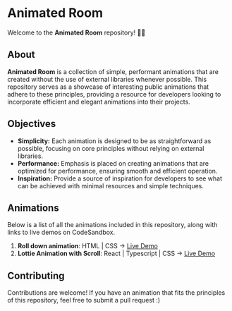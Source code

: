# Animated Room

Welcome to the **Animated Room** repository! 🎨✨

## About

**Animated Room** is a collection of simple, performant animations that are created without the use of external libraries whenever possible. This repository serves as a showcase of interesting public animations that adhere to these principles, providing a resource for developers looking to incorporate efficient and elegant animations into their projects.

## Objectives

- **Simplicity:** Each animation is designed to be as straightforward as possible, focusing on core principles without relying on external libraries.
- **Performance:** Emphasis is placed on creating animations that are optimized for performance, ensuring smooth and efficient operation.
- **Inspiration:** Provide a source of inspiration for developers to see what can be achieved with minimal resources and simple techniques.

## Animations

Below is a list of all the animations included in this repository, along with links to live demos on CodeSandbox.

1. **Roll down animation**: HTML | CSS -> [Live Demo](https://codesandbox.io/p/sandbox/rolldown-animation-ghrkwy?layout=%257B%2522sidebarPanel%2522%253A%2522EXPLORER%2522%252C%2522rootPanelGroup%2522%253A%257B%2522direction%2522%253A%2522horizontal%2522%252C%2522contentType%2522%253A%2522UNKNOWN%2522%252C%2522type%2522%253A%2522PANEL_GROUP%2522%252C%2522id%2522%253A%2522ROOT_LAYOUT%2522%252C%2522panels%2522%253A%255B%257B%2522type%2522%253A%2522PANEL_GROUP%2522%252C%2522contentType%2522%253A%2522UNKNOWN%2522%252C%2522direction%2522%253A%2522vertical%2522%252C%2522id%2522%253A%2522clykh20yx00063b6sd08p0i7x%2522%252C%2522sizes%2522%253A%255B100%252C0%255D%252C%2522panels%2522%253A%255B%257B%2522type%2522%253A%2522PANEL_GROUP%2522%252C%2522contentType%2522%253A%2522EDITOR%2522%252C%2522direction%2522%253A%2522horizontal%2522%252C%2522id%2522%253A%2522EDITOR%2522%252C%2522panels%2522%253A%255B%257B%2522type%2522%253A%2522PANEL%2522%252C%2522contentType%2522%253A%2522EDITOR%2522%252C%2522id%2522%253A%2522clykh20yx00023b6sblc1wr8v%2522%257D%255D%257D%252C%257B%2522type%2522%253A%2522PANEL_GROUP%2522%252C%2522contentType%2522%253A%2522SHELLS%2522%252C%2522direction%2522%253A%2522horizontal%2522%252C%2522id%2522%253A%2522SHELLS%2522%252C%2522panels%2522%253A%255B%257B%2522type%2522%253A%2522PANEL%2522%252C%2522contentType%2522%253A%2522SHELLS%2522%252C%2522id%2522%253A%2522clykh20yx00033b6sqj0gnpwt%2522%257D%255D%252C%2522sizes%2522%253A%255B100%255D%257D%255D%257D%252C%257B%2522type%2522%253A%2522PANEL_GROUP%2522%252C%2522contentType%2522%253A%2522DEVTOOLS%2522%252C%2522direction%2522%253A%2522vertical%2522%252C%2522id%2522%253A%2522DEVTOOLS%2522%252C%2522panels%2522%253A%255B%257B%2522type%2522%253A%2522PANEL%2522%252C%2522contentType%2522%253A%2522DEVTOOLS%2522%252C%2522id%2522%253A%2522clykh20yx00053b6sze92d5u4%2522%257D%255D%252C%2522sizes%2522%253A%255B100%255D%257D%255D%252C%2522sizes%2522%253A%255B50%252C50%255D%257D%252C%2522tabbedPanels%2522%253A%257B%2522clykh20yx00023b6sblc1wr8v%2522%253A%257B%2522tabs%2522%253A%255B%257B%2522id%2522%253A%2522clykh20yx00013b6simbhich2%2522%252C%2522mode%2522%253A%2522permanent%2522%252C%2522type%2522%253A%2522FILE%2522%252C%2522filepath%2522%253A%2522%252Findex.html%2522%252C%2522state%2522%253A%2522IDLE%2522%257D%255D%252C%2522id%2522%253A%2522clykh20yx00023b6sblc1wr8v%2522%252C%2522activeTabId%2522%253A%2522clykh20yx00013b6simbhich2%2522%257D%252C%2522clykh20yx00053b6sze92d5u4%2522%253A%257B%2522tabs%2522%253A%255B%257B%2522id%2522%253A%2522clykh20yx00043b6skgrj8qox%2522%252C%2522mode%2522%253A%2522permanent%2522%252C%2522type%2522%253A%2522UNASSIGNED_PORT%2522%252C%2522port%2522%253A0%252C%2522path%2522%253A%2522%252F%2522%257D%255D%252C%2522id%2522%253A%2522clykh20yx00053b6sze92d5u4%2522%252C%2522activeTabId%2522%253A%2522clykh20yx00043b6skgrj8qox%2522%257D%252C%2522clykh20yx00033b6sqj0gnpwt%2522%253A%257B%2522tabs%2522%253A%255B%255D%252C%2522id%2522%253A%2522clykh20yx00033b6sqj0gnpwt%2522%257D%257D%252C%2522showDevtools%2522%253Atrue%252C%2522showShells%2522%253Afalse%252C%2522showSidebar%2522%253Atrue%252C%2522sidebarPanelSize%2522%253A15%257D)
2. **Lottie Animation with Scroll**: React | Typescript | CSS -> [Live Demo](https://codesandbox.io/p/sandbox/scroll-lottie-react-6829lf?layout=%257B%2522sidebarPanel%2522%253A%2522EXPLORER%2522%252C%2522rootPanelGroup%2522%253A%257B%2522direction%2522%253A%2522horizontal%2522%252C%2522contentType%2522%253A%2522UNKNOWN%2522%252C%2522type%2522%253A%2522PANEL_GROUP%2522%252C%2522id%2522%253A%2522ROOT_LAYOUT%2522%252C%2522panels%2522%253A%255B%257B%2522type%2522%253A%2522PANEL_GROUP%2522%252C%2522contentType%2522%253A%2522UNKNOWN%2522%252C%2522direction%2522%253A%2522vertical%2522%252C%2522id%2522%253A%2522clz5a7wh500063b6svic3aceo%2522%252C%2522sizes%2522%253A%255B100%252C0%255D%252C%2522panels%2522%253A%255B%257B%2522type%2522%253A%2522PANEL_GROUP%2522%252C%2522contentType%2522%253A%2522EDITOR%2522%252C%2522direction%2522%253A%2522horizontal%2522%252C%2522id%2522%253A%2522EDITOR%2522%252C%2522panels%2522%253A%255B%257B%2522type%2522%253A%2522PANEL%2522%252C%2522contentType%2522%253A%2522EDITOR%2522%252C%2522id%2522%253A%2522clz5a7wh500023b6sljt3j11q%2522%257D%255D%257D%252C%257B%2522type%2522%253A%2522PANEL_GROUP%2522%252C%2522contentType%2522%253A%2522SHELLS%2522%252C%2522direction%2522%253A%2522horizontal%2522%252C%2522id%2522%253A%2522SHELLS%2522%252C%2522panels%2522%253A%255B%257B%2522type%2522%253A%2522PANEL%2522%252C%2522contentType%2522%253A%2522SHELLS%2522%252C%2522id%2522%253A%2522clz5a7wh500033b6sfg6arevt%2522%257D%255D%252C%2522sizes%2522%253A%255B100%255D%257D%255D%257D%252C%257B%2522type%2522%253A%2522PANEL_GROUP%2522%252C%2522contentType%2522%253A%2522DEVTOOLS%2522%252C%2522direction%2522%253A%2522vertical%2522%252C%2522id%2522%253A%2522DEVTOOLS%2522%252C%2522panels%2522%253A%255B%257B%2522type%2522%253A%2522PANEL%2522%252C%2522contentType%2522%253A%2522DEVTOOLS%2522%252C%2522id%2522%253A%2522clz5a7wh500053b6s8vpw7rp6%2522%257D%255D%252C%2522sizes%2522%253A%255B100%255D%257D%255D%252C%2522sizes%2522%253A%255B50%252C50%255D%257D%252C%2522tabbedPanels%2522%253A%257B%2522clz5a7wh500023b6sljt3j11q%2522%253A%257B%2522tabs%2522%253A%255B%257B%2522id%2522%253A%2522clz5a7wh500013b6sdtvjsexj%2522%252C%2522mode%2522%253A%2522permanent%2522%252C%2522type%2522%253A%2522FILE%2522%252C%2522filepath%2522%253A%2522%252Fsrc%252Findex.tsx%2522%257D%255D%252C%2522id%2522%253A%2522clz5a7wh500023b6sljt3j11q%2522%252C%2522activeTabId%2522%253A%2522clz5a7wh500013b6sdtvjsexj%2522%257D%252C%2522clz5a7wh500053b6s8vpw7rp6%2522%253A%257B%2522tabs%2522%253A%255B%257B%2522id%2522%253A%2522clz5a7wh500043b6sl4of0c0z%2522%252C%2522mode%2522%253A%2522permanent%2522%252C%2522type%2522%253A%2522UNASSIGNED_PORT%2522%252C%2522port%2522%253A0%252C%2522path%2522%253A%2522%252F%2522%257D%255D%252C%2522id%2522%253A%2522clz5a7wh500053b6s8vpw7rp6%2522%252C%2522activeTabId%2522%253A%2522clz5a7wh500043b6sl4of0c0z%2522%257D%252C%2522clz5a7wh500033b6sfg6arevt%2522%253A%257B%2522tabs%2522%253A%255B%255D%252C%2522id%2522%253A%2522clz5a7wh500033b6sfg6arevt%2522%257D%257D%252C%2522showDevtools%2522%253Atrue%252C%2522showShells%2522%253Afalse%252C%2522showSidebar%2522%253Atrue%252C%2522sidebarPanelSize%2522%253A15%257D)


## Contributing

Contributions are welcome! If you have an animation that fits the principles of this repository, feel free to submit a pull request :) 
